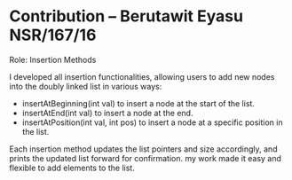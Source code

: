# Contribution – Berutawit Eyasu NSR/167/16

Role: Insertion Methods

I developed all insertion functionalities, allowing users to add new nodes into the doubly linked list in various ways:

- insertAtBeginning(int val) to insert a node at the start of the list.
- insertAtEnd(int val) to insert a node at the end.
- insertAtPosition(int val, int pos) to insert a node at a specific position in the list.

Each insertion method updates the list pointers and size accordingly, and prints the updated list forward for confirmation. my work made it easy and flexible to add elements to the list.
